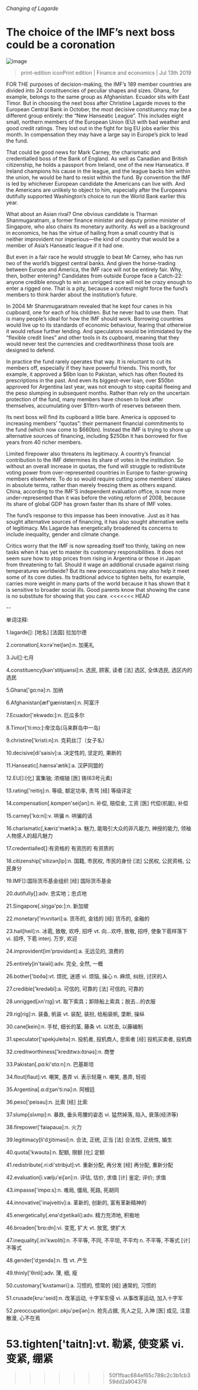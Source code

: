 ###### Changing of Lagarde
# The choice of the IMF’s next boss could be a coronation 
![image](images/20190713_FND001_0.jpg) 
> print-edition iconPrint edition | Finance and economics | Jul 13th 2019 
FOR THE purposes of decision-making, the IMF’s 189 member countries are divided into 24 constituencies of peculiar shapes and sizes. Ghana, for example, belongs to the same group as Afghanistan. Ecuador sits with East Timor. But in choosing the next boss after Christine Lagarde moves to the European Central Bank in October, the most decisive constituency may be a different group entirely: the “New Hanseatic League”. This includes eight small, northern members of the European Union (EU) with bad weather and good credit ratings. They lost out in the fight for big EU jobs earlier this month. In compensation they may have a large say in Europe’s pick to lead the fund. 
That could be good news for Mark Carney, the charismatic and credentialled boss of the Bank of England. As well as Canadian and British citizenship, he holds a passport from Ireland, one of the new Hanseatics. If Ireland champions his cause in the league, and the league backs him within the union, he would be hard to resist within the fund. By convention the IMF is led by whichever European candidate the Americans can live with. And the Americans are unlikely to object to him, especially after the Europeans dutifully supported Washington’s choice to run the World Bank earlier this year. 
What about an Asian rival? One obvious candidate is Tharman Shanmugaratnam, a former finance minister and deputy prime minister of Singapore, who also chairs its monetary authority. As well as a background in economics, he has the virtue of hailing from a small country that is neither improvident nor imperious—the kind of country that would be a member of Asia’s Hanseatic league if it had one. 
But even in a fair race he would struggle to beat Mr Carney, who has run two of the world’s biggest central banks. And given the horse-trading between Europe and America, the IMF race will not be entirely fair. Why, then, bother entering? Candidates from outside Europe face a Catch-22: anyone credible enough to win an unrigged race will not be crazy enough to enter a rigged one. That is a pity, because a contest might force the fund’s members to think harder about the institution’s future. 
In 2004 Mr Shanmugaratnam revealed that he kept four canes in his cupboard, one for each of his children. But he never had to use them. That is many people’s ideal for how the IMF should work. Borrowing countries would live up to its standards of economic behaviour, fearing that otherwise it would refuse further lending. And speculators would be intimidated by the “flexible credit lines” and other tools in its cupboard, meaning that they would never test the currencies and creditworthiness those tools are designed to defend. 
In practice the fund rarely operates that way. It is reluctant to cut its members off, especially if they have powerful friends. This month, for example, it approved a $6bn loan to Pakistan, which has often flouted its prescriptions in the past. And even its biggest-ever loan, over $50bn approved for Argentina last year, was not enough to stop capital fleeing and the peso slumping in subsequent months. Rather than rely on the uncertain protection of the fund, many members have chosen to look after themselves, accumulating over $11trn-worth of reserves between them. 
Its next boss will find its cupboard a little bare. America is opposed to increasing members’ “quotas”: their permanent financial commitments to the fund (which now come to $660bn). Instead the IMF is trying to shore up alternative sources of financing, including $250bn it has borrowed for five years from 40 richer members. 
Limited firepower also threatens its legitimacy. A country’s financial contribution to the IMF determines its share of votes in the institution. So without an overall increase in quotas, the fund will struggle to redistribute voting power from over-represented countries in Europe to faster-growing members elsewhere. To do so would require cutting some members’ stakes in absolute terms, rather than merely freezing them as others expand. China, according to the IMF’S independent evaluation office, is now more under-represented than it was before the voting reform of 2008, because its share of global GDP has grown faster than its share of IMF votes. 
The fund’s response to this impasse has been innovative. Just as it has sought alternative sources of financing, it has also sought alternative wells of legitimacy. Ms Lagarde has energetically broadened its concerns to include inequality, gender and climate change. 
Critics worry that the IMF is now spreading itself too thinly, taking on new tasks when it has yet to master its customary responsibilities. It does not seem sure how to stop prices from rising in Argentina or those in Japan from threatening to fall. Should it wage an additional crusade against rising temperatures worldwide? But its new preoccupations may also help it meet some of its core duties. Its traditional advice to tighten belts, for example, carries more weight in many parts of the world because it has shown that it is sensitive to broader social ills. Good parents know that showing the cane is no substitute for showing that you care. 
<<<<<<< HEAD
-- 
 单词注释:
1.lagarde[]: [地名] [法国] 拉加尔德 
2.coronation[.kɔ:rә'neiʃәn]:n. 加冕礼 
3.Jul[]:七月 
4.constituency[kәn'stitjuәnsi]:n. 选民, 顾客, 读者 [法] 选区, 全体选民, 选区内的选民 
5.Ghana['gɑ:nә]:n. 加纳 
6.Afghanistan[æf'gænistæn]:n. 阿富汗 
7.Ecuador['ekwәdɒ:]:n. 厄瓜多尔 
8.Timor['ti:mɔ:]:帝汶岛(马来群岛中一岛) 
9.christine['kristi:n]:n. 克莉丝汀（女子名） 
10.decisive[di'saisiv]:a. 决定性的, 坚定的, 果断的 
11.Hanseatic[.hænsә'ætik]:a. 汉萨同盟的 
12.EU[]:[化] 富集铀; 浓缩铀 [医] 铕(63号元素) 
13.rating['reitiŋ]:n. 等级, 额定功率, 责骂 [经] 等级评定 
14.compensation[.kɒmpen'seiʃәn]:n. 补偿, 赔偿金, 工资 [医] 代偿(机能), 补偿 
15.carney['kɑ:ni]:v. 哄骗 n. 哄骗的话 
16.charismatic[,kæriz'mætik]:a. 魅力, 能吸引大众的非凡能力, 神授的能力, 领袖人物感人的超凡魅力 
17.credentialled[]:有资格的 有资历的 有资质的 
18.citizenship['sitizәnʃip]:n. 国籍, 市民权, 市民的身份 [法] 公民权, 公民资格, 公民身分 
19.IMF[]:国际货币基金组织 [经] 国际货币基金 
20.dutifully[]:adv. 忠实地；忠贞地 
21.Singapore[.siŋgә'pɒ:]:n. 新加坡 
22.monetary['mʌnitәri]:a. 货币的, 金钱的 [经] 货币的, 金融的 
23.hail[heil]:n. 冰雹, 致敬, 欢呼, 招呼 vt. 向...欢呼, 致敬, 招呼, 使象下雹样落下 vi. 招呼, 下雹 interj. 万岁, 欢迎 
24.improvident[im'prɒvidәnt]:a. 无远见的, 浪费的 
25.entirely[in'taiәli]:adv. 完全, 全然, 一概 
26.bother['bɒðә]:vt. 烦扰, 迷惑 vi. 烦恼, 操心 n. 麻烦, 纠纷, 讨厌的人 
27.credible['kredәbl]:a. 可信的, 可靠的 [法] 可信的, 可靠的 
28.unrigged[ʌn'rɪg]:vt. 取下索具；卸除船上索具；脱去...的衣服 
29.rig[rig]:n. 装备, 帆装 vt. 装配, 装扮, 给船装帆, 垄断, 操纵 
30.cane[kein]:n. 手杖, 细长的茎, 藤条 vt. 以杖击, 以藤编制 
31.speculator['spekjuleitә]:n. 投机者, 投机商人, 思索者 [经] 投机买卖者, 投机商 
32.creditworthiness['kredɪtwɜ:ðɪnəs]:n. 商誉 
33.Pakistan[.pɑ:ki'stɑ:n]:n. 巴基斯坦 
34.flout[flaut]:vt. 嘲笑, 愚弄 vi. 表示轻蔑 n. 嘲笑, 愚弄, 轻视 
35.Argentina[.ɑ:dʒәn'ti:nә]:n. 阿根廷 
36.peso['peisәu]:n. 比索 [经] 比索 
37.slump[slʌmp]:n. 暴跌, 垂头弯腰的姿态 vi. 猛然掉落, 陷入, 衰落(经济等) 
38.firepower['faiәpauә]:n. 火力 
39.legitimacy[li'dʒitimәsi]:n. 合法, 正统, 正当 [法] 合法性, 正统性, 婚生 
40.quota['kwәutә]:n. 配额, 限额 [化] 定额 
41.redistribute[.ri:di'stribjut]:vt. 重新分配, 再分发 [经] 再分配, 重新分配 
42.evaluation[i.vælju'eiʃәn]:n. 评估, 估价, 求值 [计] 鉴定; 评价; 求值 
43.impasse['impɑ:s]:n. 难局, 僵局, 死路, 死胡同 
44.innovative['inәjveitiv]:a. 革新的, 创新的, 富有革新精神的 
45.energetically[.enә'dʒetikәli]:adv. 精力充沛地, 积极地 
46.broaden['brɒ:dn]:vi. 变宽, 扩大 vt. 放宽, 使扩大 
47.inequality[.ini'kwɒliti]:n. 不平等, 不同, 不平坦, 不平均 n. 不平等, 不等式 [计] 不等式 
48.gender['dʒendә]:n. 性 vt. 产生 
49.thinly['θinli]:adv. 薄, 细, 瘦 
50.customary['kʌstәmәri]:a. 习惯的, 惯常的 [经] 通常的, 习惯的 
51.crusade[kru:'seid]:n. 改革运动, 十字军东侵 vi. 从事改革运动, 加入十字军 
52.preoccupation[pri:.ɒkju'peiʃәn]:n. 抢先占据, 先人之见, 入神 [医] 成见, 注意散漫, 心不在焉 
53.tighten['taitn]:vt. 勒紧, 使变紧 vi. 变紧, 绷紧 
=======
>>>>>>> 50f1fbac684ef65c788c2c3b1cb359dd2a904378
